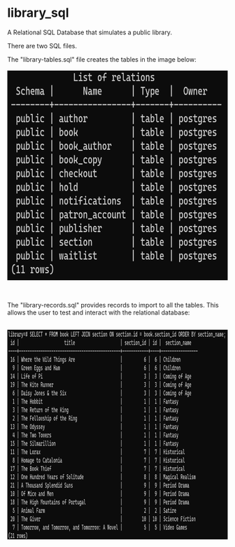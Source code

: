 # library_sql
A Relational SQL Database that simulates a public library.

There are two SQL files.

The "library-tables.sql" file creates the tables in the image below:
<br><br>
<img src="https://raw.githubusercontent.com/nkocodes/media/main/sql-library/rdtables.png" height="479">

<br>

The "library-records.sql" provides records to import to all the tables. This allows the user to test and interact with the relational database:

<br>

<img src="https://raw.githubusercontent.com/nkocodes/media/main/sql-library/rdbbjs.png" height="479">
